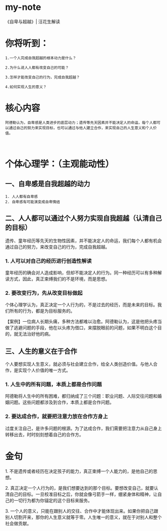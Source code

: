 # my-note
《自卑与超越》| 汪花生解读

# 你将听到：

	1.一个人完成自我超越的根本动力是什么？

	2.为什么说人人都有改变自己的可能？

	3.怎样才能改变自己的行为，完成自我超越？

	4.如何实现人生的意义？

# 核心内容

	阿德勒认为，自卑感是人类进步的底层动力；遗传等先天因素并不能决定人的命运，每个人都可以通过自己的努力来实现目标，也可以通过与他人建立合作，来实现自己的人生意义和个人价值。
 
# 个体心理学：（主观能动性）

## 一、自卑感是自我超越的动力

	1. 人人都有自卑感
	2. 自卑感有可能演变成自卑情结

## 二、人人都可以通过个人努力实现自我超越（认清自己的目标）

遗传、童年经历等先天的生物性因素，并不能决定人的命运，我们每个人都有机会通过自己的努力，来改变自己的行为，完成自我超越。

### 1. 人可以对自己的经历进行创造性解读

童年经历的确会对人造成影响，但却不能决定人的行为。同一种经历可以有多种解读方式，因此，真正束缚我们的不是环境，而是思想。

### 2. 要改变行为，先从改变目标做起

个体心理学认为，真正决定一个人行为的，不是过去的经历，而是未来的目标。我们所有的行为，都是为目标服务的。

【案例】一位病人长期头痛，多种方法都难以治愈。阿德勒认为，这是他把头疼当做了逃避问题的手段，他在以头疼为借口，来摆脱眼前的问题，如果不明白这个目的，就无法治好他的病。

## 三、人生的意义在于合作

个人要想实现人生意义，就必须与社会建立合作，给全人类创造价值。与他人合作，是实现个人价值的唯一方式。

### 1. 人生中的所有问题，本质上都是合作问题

阿德勒将人生中的所有困难，都归纳成了三个问题：职业问题、人际交往问题和婚姻问题。这些问题都涉及到合作，本质上都是合作问题。

### 2. 要达成合作，就要把注意力放在合作方身上

过度关注自己，是许多问题的根源。为了达成合作，我们需要把注意力从自己身上转移出去，时时刻刻想着自己的合作方。

# 金句

1. 不是遗传或者经历在决定孩子的能力，真正束缚一个人能力的，是他自己的思想。

2. 真正决定一个人行为的，是我们想要达到的那个目标。要想改变自己，就要认清自己的目标。一旦校准目标之后，你就会像弓箭手一样，绷紧身体和精神，让自己的一切行为都为你锚定的这个目标来服务。

3. 一个人的意义，只能在跟别人的交往、合作中才能体现出来。如果你把自己跟别人切割开来，那你的人生意义就等于零。人生唯一的意义，就在于对别人和整个社会做贡献。

